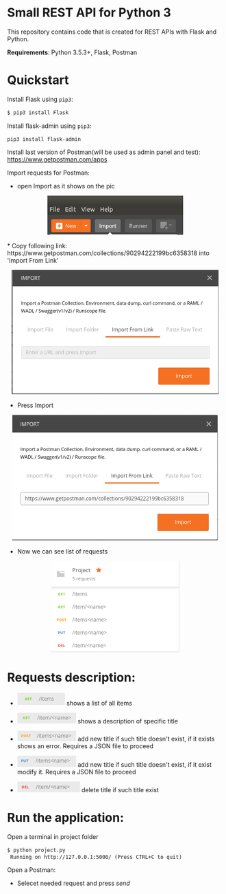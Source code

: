 # Small REST API for Python 3

This repository contains code that is created for REST APIs with Flask and Python.

**Requirements**: Python 3.5.3+, Flask, Postman

# Quickstart

Install Flask using `pip3`:
```bash
$ pip3 install Flask
```

Install flask-admin using `pip3`:
```
pip3 install flask-admin
```

Install last version of Postman(will be used as admin panel and test): 
https://www.getpostman.com/apps

Import requests for Postman:

  * open Import as it shows on the pic
  <p align="center">
    <img src="https://github.com/frozmannik/REST_API/blob/master/Screenshot%20from%202018-03-07%2015-39-55.png" >
  </p>
 *  Copy following link: https://www.getpostman.com/collections/90294222199bc6358318 into 'Import From Link'
  
<p align="center">
    <img src="https://github.com/frozmannik/REST_API/blob/master/Screenshot%20from%202018-03-07%2015-43-18.png" >
  </p>
  
  * Press Import
  
  <p align="center">
    <img src="https://github.com/frozmannik/REST_API/blob/master/Screenshot%20from%202018-03-07%2015-43-30.png" >
  </p>
  
  * Now we can see list of requests
 
 <p align="center">
    <img src="https://github.com/frozmannik/REST_API/blob/master/Screenshot%20from%202018-03-07%2015-50-13.png" >
  </p>
  
 
# Requests description:
* 
    <img src="https://github.com/frozmannik/REST_API/blob/master/pics/Screenshot%20from%202018-03-07%2016-03-11.png" > shows a list of all items
  
* 
    <img src="https://github.com/frozmannik/REST_API/blob/master/pics/Screenshot%20from%202018-03-07%2016-03-21.png" >  shows a description of specific title
  
* 
    <img src="https://github.com/frozmannik/REST_API/blob/master/pics/Screenshot%20from%202018-03-07%2016-03-28.png" > add new title if such title doesn't exist, if it exists shows an error. Requires a JSON file to proceed
  
* 
    <img src="https://github.com/frozmannik/REST_API/blob/master/pics/Screenshot%20from%202018-03-07%2016-03-35.png" > add new title if such title doesn't exist, if it exist modify it. Requires a JSON file to proceed
  
* 
    <img src="https://github.com/frozmannik/REST_API/blob/master/pics/Screenshot%20from%202018-03-07%2016-03-41.png" > delete title if such title exist
  
# Run the application:
Open a terminal in project folder
```
$ python project.py 
 Running on http://127.0.0.1:5000/ (Press CTRL+C to quit)
```
Open a Postman: </p>
* Selecet needed request and press <i>send</i>
